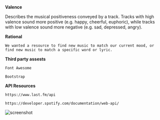 **Valence**

Describes the musical positiveness conveyed by a track. Tracks with high valence sound more positive (e.g. happy, cheerful, euphoric), while tracks with low valence sound more negative (e.g. sad, depressed, angry).


**Rational**

    We wanted a resource to find new music to match our current mood, or find new music to match a specific word or lyric.


**Third party assests**     

    Font Awesome
    
    Bootstrap

**API Resources**

    https://www.last.fm/api
    
    https://developer.spotify.com/documentation/web-api/


![screenshot](https://user-images.githubusercontent.com/69328646/97086800-c497b180-15e2-11eb-9409-f179dde87fb4.jpg)
